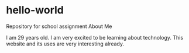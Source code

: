 # hello-world
Repository for school assignment
About Me

I am 29 years old. I am very excited to be learning about technology. This website and its uses are very interesting already.
